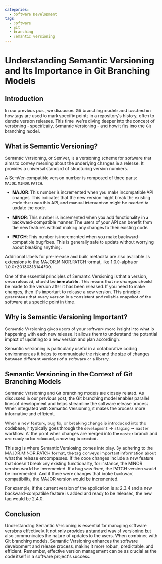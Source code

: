 ```yaml
---
categories:
  - Software Development
tags:
  - software
  - git
  - branching
  - semantic versioning
---
```

# Understanding Semantic Versioning and Its Importance in Git Branching Models

## Introduction

In our previous post, we discussed Git branching models and touched on how tags are used to mark specific points in a repository's history, often to denote version releases. This time, we're diving deeper into the concept of versioning - specifically, Semantic Versioning - and how it fits into the Git branching model.

## What is Semantic Versioning?

Semantic Versioning, or SemVer, is a versioning scheme for software that aims to convey meaning about the underlying changes in a release. It provides a universal standard of structuring version numbers.

A SemVer-compatible version number is composed of three parts: `MAJOR.MINOR.PATCH`.

- **MAJOR**: This number is incremented when you make incompatible API changes. This indicates that the new version might break the existing code that uses this API, and manual intervention might be needed to update the code.

- **MINOR**: This number is incremented when you add functionality in a backward-compatible manner. The users of your API can benefit from the new features without making any changes to their existing code.

- **PATCH**: This number is incremented when you make backward-compatible bug fixes. This is generally safe to update without worrying about breaking anything.

Additional labels for pre-release and build metadata are also available as extensions to the MAJOR.MINOR.PATCH format, like 1.0.0-alpha or 1.0.0+20130313144700.

One of the essential principles of Semantic Versioning is that a version, once released, should be **immutable**. This means that no changes should be made to the version after it has been released. If you need to make changes, then it's important to release a new version.
This principle guarantees that every version is a consistent and reliable snapshot of the software at a specific point in time.
## Why is Semantic Versioning Important?

Semantic Versioning gives users of your software more insight into what is happening with each new release. It allows them to understand the potential impact of updating to a new version and plan accordingly.

Semantic versioning is particularly useful in a collaborative coding environment as it helps to communicate the risk and the size of changes between different versions of a software or a library.

## Semantic Versioning in the Context of Git Branching Models

Semantic Versioning and Git branching models are closely related. As discussed in our previous post, the Git branching model enables parallel lines of development and helps streamline the software release process. When integrated with Semantic Versioning, it makes the process more informative and efficient.

When a new feature, bug fix, or breaking change is introduced into the codebase, it typically goes through the `development` -> `staging` -> `master` workflow. At the point when changes are merged into the `master` branch and are ready to be released, a new tag is created.

This tag is where Semantic Versioning comes into play. By adhering to the MAJOR.MINOR.PATCH format, the tag conveys important information about what the release encompasses. If the code changes include a new feature that doesn't break any existing functionality, for instance, the MINOR version would be incremented. If a bug was fixed, the PATCH version would be incremented. And if there were changes that broke backward compatibility, the MAJOR version would be incremented.

For example, if the current version of the application is at 2.3.4 and a new backward-compatible feature is added and ready to be released, the new tag would be 2.4.0.

## Conclusion

Understanding Semantic Versioning is essential for managing software versions effectively. It not only provides a standard way of versioning but also communicates the nature of updates to the users. When combined with Git branching models, Semantic Versioning enhances the software development and release process, making it more robust, predictable, and efficient. Remember, effective version management can be as crucial as the code itself in a software project's success.
